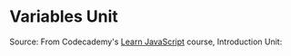 # Variables Unit

Source:
From Codecademy's [Learn JavaScript](https://www.codecademy.com/courses/introduction-to-javascript) course, Introduction Unit:
